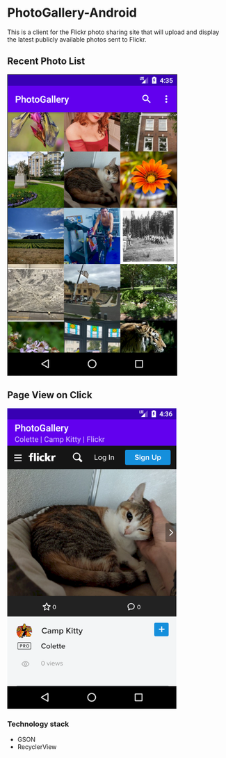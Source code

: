 # PhotoGallery-Android
This is a client for the Flickr photo sharing site that will upload and display the latest publicly available photos sent to Flickr.
## Recent Photo List

![List recent photo](image/Screenshot%201.png)

## Page View on Click

![Page View onClick](image/Screenshot%202.png)

### Technology stack
- GSON
- RecyclerView
